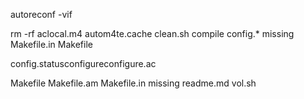 
autoreconf -vif


rm -rf aclocal.m4 autom4te.cache clean.sh compile config.* missing Makefile.in Makefile

config.statusconfigureconfigure.ac

Makefile
Makefile.am
Makefile.in
missing
readme.md
vol.sh
